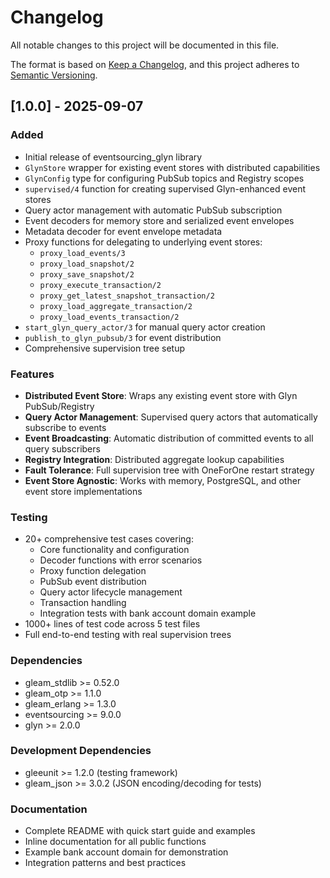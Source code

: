 # Changelog

All notable changes to this project will be documented in this file.

The format is based on [Keep a Changelog](https://keepachangelog.com/en/1.0.0/),
and this project adheres to [Semantic Versioning](https://semver.org/spec/v2.0.0.html).

## [1.0.0] - 2025-09-07

### Added
- Initial release of eventsourcing_glyn library
- `GlynStore` wrapper for existing event stores with distributed capabilities
- `GlynConfig` type for configuring PubSub topics and Registry scopes
- `supervised/4` function for creating supervised Glyn-enhanced event stores
- Query actor management with automatic PubSub subscription
- Event decoders for memory store and serialized event envelopes
- Metadata decoder for event envelope metadata
- Proxy functions for delegating to underlying event stores:
  - `proxy_load_events/3`
  - `proxy_load_snapshot/2`
  - `proxy_save_snapshot/2`
  - `proxy_execute_transaction/2`
  - `proxy_get_latest_snapshot_transaction/2`
  - `proxy_load_aggregate_transaction/2`
  - `proxy_load_events_transaction/2`
- `start_glyn_query_actor/3` for manual query actor creation
- `publish_to_glyn_pubsub/3` for event distribution
- Comprehensive supervision tree setup

### Features
- **Distributed Event Store**: Wraps any existing event store with Glyn PubSub/Registry
- **Query Actor Management**: Supervised query actors that automatically subscribe to events
- **Event Broadcasting**: Automatic distribution of committed events to all query subscribers
- **Registry Integration**: Distributed aggregate lookup capabilities
- **Fault Tolerance**: Full supervision tree with OneForOne restart strategy
- **Event Store Agnostic**: Works with memory, PostgreSQL, and other event store implementations

### Testing
- 20+ comprehensive test cases covering:
  - Core functionality and configuration
  - Decoder functions with error scenarios
  - Proxy function delegation
  - PubSub event distribution
  - Query actor lifecycle management
  - Transaction handling
  - Integration tests with bank account domain example
- 1000+ lines of test code across 5 test files
- Full end-to-end testing with real supervision trees

### Dependencies
- gleam_stdlib >= 0.52.0
- gleam_otp >= 1.1.0
- gleam_erlang >= 1.3.0
- eventsourcing >= 9.0.0
- glyn >= 2.0.0

### Development Dependencies
- gleeunit >= 1.2.0 (testing framework)
- gleam_json >= 3.0.2 (JSON encoding/decoding for tests)

### Documentation
- Complete README with quick start guide and examples
- Inline documentation for all public functions
- Example bank account domain for demonstration
- Integration patterns and best practices